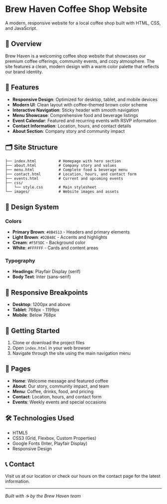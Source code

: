 # Brew Haven Coffee Shop Website

A modern, responsive website for a local coffee shop built with HTML, CSS, and JavaScript.

## 🎯 Overview

Brew Haven is a welcoming coffee shop website that showcases our premium coffee offerings, community events, and cozy atmosphere. The site features a clean, modern design with a warm color palette that reflects our brand identity.

## 🌟 Features

- **Responsive Design**: Optimized for desktop, tablet, and mobile devices
- **Modern UI**: Clean layout with coffee-themed brown color scheme
- **Interactive Navigation**: Sticky header with smooth navigation
- **Menu Showcase**: Comprehensive food and beverage listings
- **Event Calendar**: Featured and recurring events with RSVP information
- **Contact Information**: Location, hours, and contact details
- **About Section**: Company story and community impact

## 🗂️ Site Structure

```
├── index.html          # Homepage with hero section
├── about.html          # Company story and values
├── menu.html           # Complete food & beverage menu
├── contact.html        # Location, hours, and contact form
├── events.html         # Current and upcoming events
├── css/
│   └── style.css       # Main stylesheet
└── images/             # Website images and assets
```

## 🎨 Design System

### Colors
- **Primary Brown**: `#8B4513` - Headers and primary elements
- **Light Brown**: `#D2B48C` - Accents and highlights
- **Cream**: `#F5F5DC` - Background color
- **White**: `#FFFFFF` - Cards and content areas

### Typography
- **Headings**: Playfair Display (serif)
- **Body Text**: Inter (sans-serif)

## 📱 Responsive Breakpoints

- **Desktop**: 1200px and above
- **Tablet**: 768px - 1199px
- **Mobile**: Below 768px

## 🚀 Getting Started

1. Clone or download the project files
2. Open `index.html` in your web browser
3. Navigate through the site using the main navigation menu

## 📄 Pages

- **Home**: Welcome message and featured coffee
- **About**: Our story, community impact, and team
- **Menu**: Coffee, drinks, food, and pricing
- **Contact**: Location, hours, and contact form
- **Events**: Weekly events and special occasions

## 🛠️ Technologies Used

- HTML5
- CSS3 (Grid, Flexbox, Custom Properties)
- Google Fonts (Inter, Playfair Display)
- Responsive Design

## 📞 Contact

Visit us at our location or check our hours on the contact page for the latest information.

---

*Built with ☕ by the Brew Haven team*
